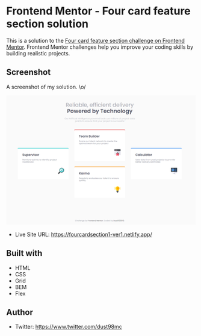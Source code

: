 # Frontend Mentor - Four card feature section solution

This is a solution to the [Four card feature section challenge on Frontend Mentor](https://www.frontendmentor.io/challenges/four-card-feature-section-weK1eFYK). Frontend Mentor challenges help you improve your coding skills by building realistic projects. 

## Screenshot

A screenshot of my solution. \o/

![](./images/fourcardsection.png)


- Live Site URL: https://fourcardsection1-ver1.netlify.app/


## Built with

- HTML
- CSS
- Grid
- BEM
- Flex

## Author

- Twitter: https://www.twitter.com/dust98mc

